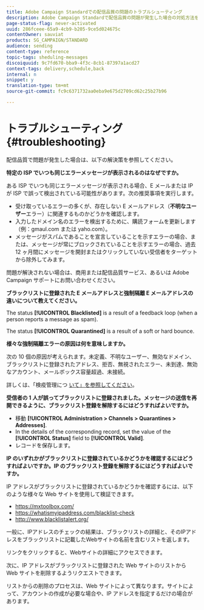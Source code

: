 ```yaml
---
title: Adobe Campaign Standardでの配信品質の問題のトラブルシューティング
description: Adobe Campaign Standardで配信品質の問題が発生した場合の対処方法を説明します。
page-status-flag: never-activated
uuid: 286fceee-65a9-4cb9-b205-9ce5d024675c
contentOwner: sauviat
products: SG_CAMPAIGN/STANDARD
audience: sending
content-type: reference
topic-tags: sheduling-messages
discoiquuid: 9c7fd670-bba9-4f3c-8cb1-87397a1acd27
context-tags: delivery,schedule,back
internal: n
snippet: y
translation-type: tm+mt
source-git-commit: fc9c6371732aa0eba9e675d2709cd62c25b27b96

---
```



# トラブルシューティング{#troubleshooting}

配信品質で問題が発生した場合は、以下の解決策を参照してください。

**特定の ISP でいつも同じエラーメッセージが表示されるのはなぜですか。**

ある ISP でいつも同じエラーメッセージが表示される場合、E メールまたは IP が ISP で誤って検出されている可能性があります。次の推奨事項を実行します。
* 受け取っているエラーの多くが、存在しない E メールアドレス（**不明なユーザー**&#x200B;エラー）に関連するものかどうかを確認します。
* 入力したドメイン名のエラーを検出するために、購読フォームを更新します（例：gmaul.com または yaho.com）。
* メッセージがスパムであることを宣言していることを示すエラーの場合、または、メッセージが常にブロックされていることを示すエラーの場合、過去 12 ヶ月間にメッセージを開封またはクリックしていない受信者をターゲットから除外してみます。

問題が解決されない場合は、商用または配信品質サービス、あるいは Adobe Campaign サポートにお問い合わせください。

**ブラックリストに登録された E メールアドレスと強制隔離 E メールアドレスの違いについて教えてください。**

The status **[!UICONTROL Blacklisted]** is a result of a feedback loop (when a person reports a message as spam).

The status **[!UICONTROL Quarantined]** is a result of a soft or hard bounce.

**様々な強制隔離エラーの原因は何を意味しますか。**

次の 10 個の原因が考えられます。未定義、不明なユーザー、無効なドメイン、ブラックリストに登録されたアドレス、拒否、無視されたエラー、未到達、無効なアカウント、メールボックス容量超過、未接続。

詳しくは、「検疫管理につ [いて」を参照してください](../../sending/using/understanding-quarantine-management.md)。

**受信者の 1 人が誤ってブラックリストに登録されました。メッセージの送信を再開できるように、ブラックリスト登録を解除するにはどうすればよいですか。**

* 移動 **[!UICONTROL Administration > Channels > Quarantines > Addresses]**.
* In the details of the corresponding record, set the value of the **[!UICONTROL Status]** field to **[!UICONTROL Valid]**.
* レコードを保存します。

**IP のいずれかがブラックリストに登録されているかどうかを確認するにはどうすればよいですか。IP のブラックリスト登録を解除するにはどうすればよいですか。**

IP アドレスがブラックリストに登録されているかどうかを確認するには、以下のような様々な Web サイトを使用して検証できます。
* https://mxtoolbox.com/
* https://whatismyipaddress.com/blacklist-check
* http://www.blacklistalert.org/

一般に、IPアドレスのチェックの結果は、ブラックリストの詳細と、そのIPアドレスをブラックリストに記載したWebサイトの名前を含むリストを返します。

リンクをクリックすると、Webサイトの詳細にアクセスできます。

次に、IP アドレスがブラックリストに登録された Web サイトのリストから Web サイトを削除するようリクエストできます。

リストからの削除のプロセスは、Web サイトによって異なります。サイトによって、アカウントの作成が必要な場合や、IP アドレスを指定するだけの場合があります。
